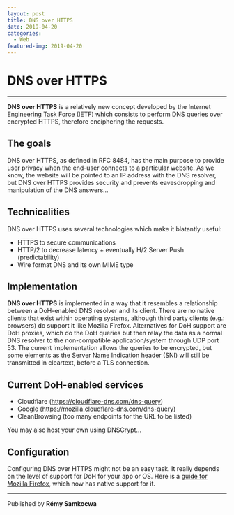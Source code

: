 ```yaml
---
layout: post
title: DNS over HTTPS
date: 2019-04-20
categories:
  - Web
featured-img: 2019-04-20
---
```

# DNS over HTTPS
---
**DNS over HTTPS** is a relatively new concept developed by the Internet Engineering Task Force (IETF) which consists to perform DNS queries over encrypted HTTPS, therefore enciphering the requests.

## The goals
DNS over HTTPS, as defined in RFC 8484, has the main purpose to provide user privacy when the end-user connects to a particular website. As we know, the website will be pointed to an IP address with the DNS resolver, but DNS over HTTPS provides security and prevents eavesdropping and manipulation of the DNS answers...

## Technicalities
DNS over HTTPS uses several technologies which make it blatantly useful:
* HTTPS to secure communications
* HTTP/2 to decrease latency + eventually H/2 Server Push (predictability)
* Wire format DNS and its own MIME type

## Implementation
**DNS over HTTPS** is implemented in a way that it resembles a relationship between a DoH-enabled DNS resolver and its client.
There are no native clients that exist within operating systems, although third party clients (e.g.: browsers) do support it like Mozilla Firefox.
Alternatives for DoH support are DoH proxies, which do the DoH queries but then relay the data as a normal DNS resolver to the non-compatible application/system through UDP port 53.
The current implementation allows the queries to be encrypted, but some elements as the Server Name Indication header (SNI) will still be transmitted in cleartext, before a TLS connection.

## Current DoH-enabled services
* Cloudflare (https://cloudflare-dns.com/dns-query)
* Google (https://mozilla.cloudflare-dns.com/dns-query)
* CleanBrowsing (too many endpoints for the URL to be listed)

You may also host your own using DNSCrypt...

## Configuration
Configuring DNS over HTTPS might not be an easy task.
It really depends on the level of support for DoH for your app or OS.
Here is a [guide for Mozilla Firefox](https://gist.github.com/bagder/5e29101079e9ac78920ba2fc718aceec), which now has native support for it.

---
Published by **Rémy Samkocwa**
